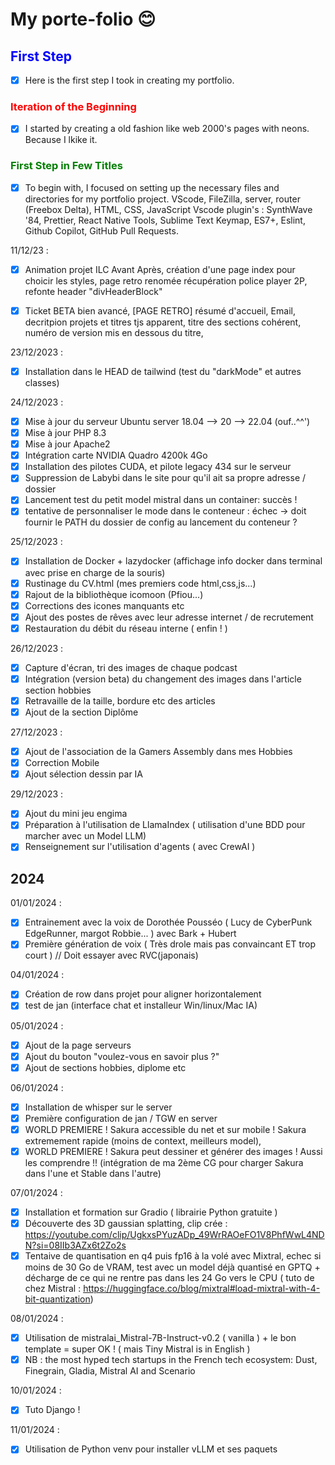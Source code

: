 # My porte-folio :blush:

## <span style="color:blue">First Step</span>

- [x] Here is the first step I took in creating my portfolio.

### <span style="color:red">Iteration of the Beginning</span>

- [x] I started by creating a old fashion like web 2000's pages with neons. Because I lkike it.

### <span style="color:green">First Step in Few Titles</span>

- [x] To begin with, I focused on setting up the necessary files and directories for my portfolio project.
      VScode, FileZilla, server, router (Freebox Delta), HTML, CSS, JavaScript
      Vscode plugin's : SynthWave '84, Prettier, React Native Tools, Sublime Text Keymap, ES7+, Eslint, Github Copilot, GitHub Pull Requests.

11/12/23 :

- [x] Animation projet ILC Avant Après, création d'une page index pour choicir les styles, page retro renomée
      récupération police player 2P, refonte header "divHeaderBlock"

- [x] Ticket BETA bien avancé, [PAGE RETRO] résumé d'accueil, Email, decritpion projets et titres tjs apparent, titre des sections cohérent,
      numéro de version mis en dessous du titre,

23/12/2023 :

- [x] Installation dans le HEAD de tailwind (test du "darkMode" et autres classes)

24/12/2023 :

- [x] Mise à jour du serveur Ubuntu server 18.04 --> 20 --> 22.04 (ouf..^^')
- [x] Mise à jour PHP 8.3
- [x] Mise à jour Apache2
- [x] Intégration carte NVIDIA Quadro 4200k 4Go
- [x] Installation des pilotes CUDA, et pilote legacy 434 sur le serveur
- [x] Suppression de Labybi dans le site pour qu'il ait sa propre adresse / dossier
- [x] Lancement test du petit model mistral dans un container: succès !
- [x] tentative de personnaliser le mode dans le conteneur : échec -> doit fournir le PATH du dossier de config au lancement du conteneur ?

25/12/2023 :

- [x] Installation de Docker + lazydocker (affichage info docker dans terminal avec prise en charge de la souris)
- [x] Rustinage du CV.html (mes premiers code html,css,js...)
- [x] Rajout de la bibliothèque icomoon (Pfiou...)
- [x] Corrections des icones manquants etc
- [x] Ajout des postes de rêves avec leur adresse internet / de recrutement
- [x] Restauration du débit du réseau interne ( enfin ! )

26/12/2023 :

- [x] Capture d'écran, tri des images de chaque podcast
- [x] Intégration (version beta) du changement des images dans l'article section hobbies
- [x] Retravaille de la taille, bordure etc des articles
- [x] Ajout de la section Diplôme

27/12/2023 :

- [x] Ajout de l'association de la Gamers Assembly dans mes Hobbies
- [x] Correction Mobile
- [x] Ajout sélection dessin par IA

29/12/2023 :

- [x] Ajout du mini jeu engima
- [x] Préparation à l'utilisation de LlamaIndex ( utilisation d'une BDD pour marcher avec un Model LLM)
- [x] Renseignement sur l'utilisation d'agents ( avec CrewAI )

## __2024__

01/01/2024 :

- [x] Entrainement avec la voix de Dorothée Pousséo ( Lucy de CyberPunk EdgeRunner, margot Robbie... ) avec Bark + Hubert
- [x] Première génération de voix ( Très drole mais pas convaincant ET trop court ) // Doit essayer avec RVC(japonais)

04/01/2024 :

- [x] Création de row dans projet pour aligner horizontalement
- [x] test de jan (interface chat et installeur Win/linux/Mac IA)

05/01/2024 :

- [x] Ajout de la page serveurs
- [x] Ajout du bouton "voulez-vous en savoir plus ?"
- [x] Ajout de sections hobbies, diplome etc

06/01/2024 :

- [x] Installation de whisper sur le server
- [x] Première configuration de jan / TGW en server
- [x] WORLD PREMIERE ! Sakura accessible du net et sur mobile ! Sakura extremement rapide (moins de context, meilleurs model), 
- [x] WORLD PREMIERE ! Sakura peut dessiner et générer des images ! Aussi les comprendre !! (intégration de ma 2ème CG pour charger Sakura dans l'une 
            et Stable dans l'autre)

07/01/2024 :

- [x] Installation et formation sur Gradio ( librairie Python gratuite )
- [x] Découverte des 3D gaussian splatting, clip crée : https://youtube.com/clip/UgkxsPYuzADp_49WrRAOeFO1V8PhfWwL4NDN?si=08IIb3AZx6t2Zo2s
- [x] Tentaive de quantisation en q4 puis fp16 à la volé avec Mixtral, echec si moins de 30 Go de VRAM, test avec un model déjà quantisé en GPTQ + décharge de ce qui ne rentre pas dans les 24 Go vers le CPU ( tuto de chez Mistral : https://huggingface.co/blog/mixtral#load-mixtral-with-4-bit-quantization)

08/01/2024 :
- [x] Utilisation de mistralai_Mistral-7B-Instruct-v0.2 ( vanilla ) + le bon template = super OK ! ( mais Tiny Mistral is in English )
- [x] NB : the most hyped tech startups in the French tech ecosystem: Dust, Finegrain, Gladia, Mistral AI and Scenario

10/01/2024 :
- [x] Tuto Django !

11/01/2024 :
- [x] Utilisation de Python venv pour installer vLLM et ses paquets
